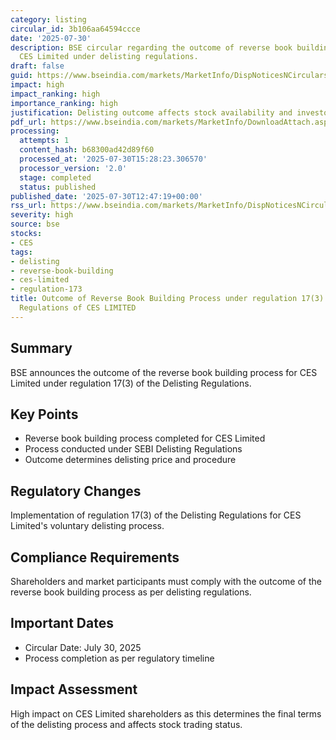 ```yaml
---
category: listing
circular_id: 3b106aa64594ccce
date: '2025-07-30'
description: BSE circular regarding the outcome of reverse book building process for
  CES Limited under delisting regulations.
draft: false
guid: https://www.bseindia.com/markets/MarketInfo/DispNoticesNCirculars.aspx?Noticeid={AB7512F8-3A6F-4F68-8263-2B5EE440EB2E}&noticeno=20250730-40&dt=07/30/2025&icount=40&totcount=55&flag=0
impact: high
impact_ranking: high
importance_ranking: high
justification: Delisting outcome affects stock availability and investor holdings
pdf_url: https://www.bseindia.com/markets/MarketInfo/DownloadAttach.aspx?id=20250730-40&attachedId=c9de9110-807c-4c45-99cd-4854f5a18c9a
processing:
  attempts: 1
  content_hash: b68300ad42d89f60
  processed_at: '2025-07-30T15:28:23.306570'
  processor_version: '2.0'
  stage: completed
  status: published
published_date: '2025-07-30T12:47:19+00:00'
rss_url: https://www.bseindia.com/markets/MarketInfo/DispNoticesNCirculars.aspx?Noticeid={AB7512F8-3A6F-4F68-8263-2B5EE440EB2E}&noticeno=20250730-40&dt=07/30/2025&icount=40&totcount=55&flag=0
severity: high
source: bse
stocks:
- CES
tags:
- delisting
- reverse-book-building
- ces-limited
- regulation-173
title: Outcome of Reverse Book Building Process under regulation 17(3) of the Delisting
  Regulations of CES LIMITED
---
```


## Summary

BSE announces the outcome of the reverse book building process for CES Limited under regulation 17(3) of the Delisting Regulations.

## Key Points

- Reverse book building process completed for CES Limited
- Process conducted under SEBI Delisting Regulations
- Outcome determines delisting price and procedure

## Regulatory Changes

Implementation of regulation 17(3) of the Delisting Regulations for CES Limited's voluntary delisting process.

## Compliance Requirements

Shareholders and market participants must comply with the outcome of the reverse book building process as per delisting regulations.

## Important Dates

- Circular Date: July 30, 2025
- Process completion as per regulatory timeline

## Impact Assessment

High impact on CES Limited shareholders as this determines the final terms of the delisting process and affects stock trading status.